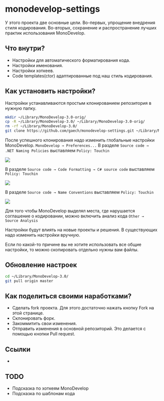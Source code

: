 # monodevelop-settings
У этого проекта две основные цели. Во-первых, упрощение внедрения стиля кодирования. Во-вторых, сохранение и распространение лучших практик использования MonoDevelop.
## Что внутри?
 * Настройки для автоматического форматирования кода. 
 * Настройки именования.
 * Настройки хоткеев. 
 * Code templates(ctor) адаптированные под наш стиль кодирования.

## Как установить настройки?
Настройки устанавливаются простым клонированием репозитория в нужную папку.
```bash
mkdir ~/Library/MonoDevelop-3.0-orig/
cp -R ~/Library/MonoDevelop-3.0/ ~/Library/MonoDevelop-3.0-orig/
rm -rf ~/Library/MonoDevelop-3.0/
git clone https://github.com/gaech/monodevelop-settings.git ~/Library/MonoDevelop-3.0/
```
После успешного клонирования надо изменить глобальные настройки MonoDevelop. `MonoDevelop → Preferences...`
В разделе `Source code → .NET Naming Policies` выставляем `Policy: Touchin`

![](https://github.com/gaech/monodevelop-settings/raw/014f6c45b1b40f69aeba8641a3cca22af635abd9/Screenshots/global-naming-policies.jpg) 

В разделе `Source code → Code Formatting → C# source code` выставляем `Policy: Touchin`

![](https://github.com/gaech/monodevelop-settings/raw/2622dd2c61fe2cb0cbf9cd8220285ac95ab7c199/Screenshots/global-code-formating.jpg)

В разделе `Source code → Name Conventions` выставляем `Policy: Touchin`

![](https://github.com/gaech/monodevelop-settings/raw/014f6c45b1b40f69aeba8641a3cca22af635abd9/Screenshots/global-name-convention.jpg)

Для того чтобы MonoDevelop выделял места, где нарушается соглашение о кодировании, можно включить анализ кода `Other → Source Analysis`

Настройки будут влиять на новые проекты и решения. В существующих надо изменить настройки вручную. 

Если по какой-то причине вы не хотите использовать все общие настройки, то можно скопировать отдельно нужны вам файлы. 

## Обновление настроек
```bash
cd ~/Library/MonoDevelop-3.0/
git pull origin master
```

## Как поделиться своими наработками?
 * Сделать fork проекта. Для этого достаточно нажать кнопку Fork на этой странице.
 * Склонировать форк.
 * Закоммитить свои изменения.
 * Отправить изменения в основной репозиторий. Это делается с помощью кнопки Pull request.

## Ссылки 
 * [coding-style]: https://github.com/gaech/coding-style  (Соглашение о кодировании в компании Touch Instinct)

## TODO
 * Подсказка по хоткеям MonoDevelop
 * Подсказка по шаблонам кода